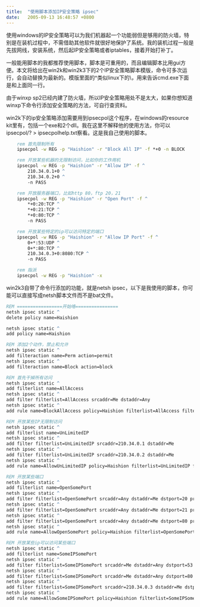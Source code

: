 ```yaml
---
title:  "使用脚本添加IP安全策略 ipsec"
date:   2005-09-13 16:48:57 +0800
---
```


使用windows的IP安全策略可以为我们机器起一个功能弱但是够用的防火墙，特别是在装机过程中，不需借助其他软件就很好地保护了系统。我的装机过程一般是先拔网线，安装系统，然后起IP安全策略或者iptables，接着开始打补丁。  

一般能用脚本的我都推荐使用脚本，脚本是可重用的，而且编辑脚本比用gui方便。本文将给出在win2k和win2k3下的2个IP安全策略脚本模版，命令可多次运行，会自动替换为最新的。模版里面的^类似linux下的\，用来告诉cmd.exe下面是和上面同一行。  

由于winxp sp2已经内建了防火墙，所以IP安全策略用处不是太大，如果你想知道winxp下命令行添加安全策略的方法，可自行查资料。  

win2k下的ip安全策略添加需要用到ipsecpol这个程序，在windows的resource kit里有，包括一个exe和2个dll。我在这里不解释他的使用方法，你可以ipsecpol/? > ipsecpolhelp.txt察看。这是我自己使用的脚本。  

```cmd
    rem 首先限制所有  
    ipsecpol -w REG -p "Haishion" -r "Block All IP" -f *+0 -n BLOCK  

    rem 开放某些机器的无限制访问，比如你的工作用机  
    ipsecpol -w REG -p "Haishion" -r "Allow IP" -f ^  
        210.34.0.1+0 ^  
        210.34.0.2+0 ^  
        -n PASS  

    rem 开放服务器端口，比如http 80，ftp 20，21  
    ipsecpol -w REG -p "Haishion" -r "Open Port" -f ^  
        *+0:20:TCP ^  
        *+0:21:TCP ^  
        *+0:80:TCP ^  
        -n PASS  

    rem 开放某些特定的ip可以访问特定的端口  
    ipsecpol -w REG -p "Haishion" -r "Allow IP Port" -f ^  
        0+*:53:UDP ^  
        0+*:80:TCP ^  
        210.34.0.3+0:8080:TCP ^  
        -n PASS  

    rem 指派  
    ipsecpol -w REG -p "Haishion" -x   
```

win2k3自带了命令行添加的功能，就是netsh ipsec，以下是我使用的脚本，你可能可以直接写成netsh脚本文件而不是bat文件。  

```cmd
REM =================开始咯================  
netsh ipsec static ^  
delete policy name=Haishion  

netsh ipsec static ^  
add policy name=Haishion  

REM 添加2个动作，禁止和允许  
netsh ipsec static ^  
add filteraction name=Perm action=permit  
netsh ipsec static ^  
add filteraction name=Block action=block  

REM 首先干掉所有访问  
netsh ipsec static ^  
add filterlist name=AllAccess  
netsh ipsec static ^  
add filter filterlist=AllAccess srcaddr=Me dstaddr=Any  
netsh ipsec static ^  
add rule name=BlockAllAccess policy=Haishion filterlist=AllAccess filteraction=Block  

REM 开放某些IP无限制访问  
netsh ipsec static ^  
add filterlist name=UnLimitedIP  
netsh ipsec static ^  
add filter filterlist=UnLimitedIP srcaddr=210.34.0.1 dstaddr=Me  
netsh ipsec static ^  
add filter filterlist=UnLimitedIP srcaddr=210.34.0.2 dstaddr=Me  
netsh ipsec static ^  
add rule name=AllowUnLimitedIP policy=Haishion filterlist=UnLimitedIP filteraction=Permit  

REM 开放某些端口  
netsh ipsec static ^  
add filterlist name=OpenSomePort  
netsh ipsec static ^  
add filter filterlist=OpenSomePort srcaddr=Any dstaddr=Me dstport=20 protocol=TCP  
netsh ipsec static ^  
add filter filterlist=OpenSomePort srcaddr=Any dstaddr=Me dstport=21 protocol=TCP  
netsh ipsec static ^  
add filter filterlist=OpenSomePort srcaddr=Any dstaddr=Me dstport=80 protocol=TCP  
netsh ipsec static ^  
add rule name=AllowOpenSomePort policy=Haishion filterlist=OpenSomePort filteraction=Permit  

REM 开放某些ip可以访问某些端口  
netsh ipsec static ^  
add filterlist name=SomeIPSomePort  
netsh ipsec static ^  
add filter filterlist=SomeIPSomePort srcaddr=Me dstaddr=Any dstport=53 protocol=UDP  
netsh ipsec static ^  
add filter filterlist=SomeIPSomePort srcaddr=Me dstaddr=Any dstport=80 protocol=TCP  
netsh ipsec static ^  
add filter filterlist=SomeIPSomePort srcaddr=210.34.0.3 dstaddr=Me dstport=8080 protocol=TCP  
netsh ipsec static ^  
add rule name=AllowSomeIPSomePort policy=Haishion filterlist=SomeIPSomePort filteraction=Permit  
```
